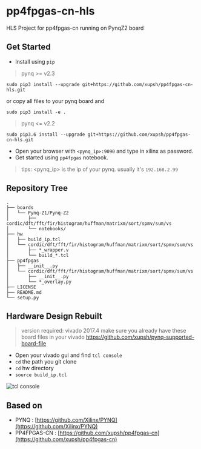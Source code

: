 # pp4fpgas-cn-hls
HLS Project for pp4fpgas-cn running on PynqZ2 board

## Get Started

- Install using `pip`
> pynq >= v2.3

```console
sudo pip3 install --upgrade git+https://github.com/xupsh/pp4fpgas-cn-hls.git
```

or copy all files to your pynq board and
```console
sudo pip3 install -e .
```
> pynq <= v2.2

```console
sudo pip3.6 install --upgrade git+https://github.com/xupsh/pp4fpgas-cn-hls.git
```

- Open your browser with `<pynq_ip>:9090` and type in xilinx as password.
- Get started using `pp4fpgas` notebook.

> tips: <pynq_ip> is the ip of your pynq. usually it's `192.168.2.99`

## Repository Tree
```
.
├── boards
│   └── Pynq-Z1/Pynq-Z2
│   	├── cordic/dft/fft/fir/histogram/huffman/matrixm/sort/spmv/sum/vs
│   	└── notebooks/
├── hw
│   ├── build_ip.tcl
│   └── cordic/dft/fft/fir/histogram/huffman/matrixm/sort/spmv/sum/vs
│   	├── *_wrapper.v
│   	└── build_*.tcl
├── pp4fpgas
│   ├── __init__.py
│   └── cordic/dft/fft/fir/histogram/huffman/matrixm/sort/spmv/sum/vs
│   	├── __init__.py
│   	└── *_overlay.py
├── LICENSE
├── README.md
└── setup.py
```

## Hardware Design Rebuilt
> version required: vivado 2017.4
> make sure you already have these board files in your vivado
> https://github.com/xupsh/pynq-supported-board-file

- Open your vivado gui and find `tcl console`
- `cd` the path you git clone
- `cd` hw directory
- `source build_ip.tcl`

![tcl console](./boards/Pynq-Z1/notebooks/data/tclconsole.png)

## Based on
- PYNQ : [https://github.com/Xilinx/PYNQ](https://github.com/Xilinx/PYNQ)
- PP4FPGAS-CN : [https://github.com/xupsh/pp4fpgas-cn](https://github.com/xupsh/pp4fpgas-cn)
